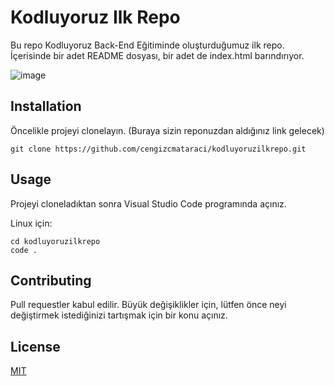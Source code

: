 # Kodluyoruz Ilk Repo
Bu repo Kodluyoruz Back-End Eğitiminde oluşturduğumuz ilk repo. İçerisinde bir adet README dosyası, bir adet de index.html barındırıyor.

![image](https://user-images.githubusercontent.com/94143272/186976219-cfeb8016-92de-4378-9cc6-03a13569880a.png)

## Installation
Öncelikle projeyi clonelayın. (Buraya sizin reponuzdan aldığınız link gelecek)


`git clone https://github.com/cengizcmataraci/kodluyoruzilkrepo.git`

## Usage
Projeyi cloneladıktan sonra Visual Studio Code programında açınız.

Linux için:

```
cd kodluyoruzilkrepo
code .
```

## Contributing
Pull requestler kabul edilir. Büyük değişiklikler için, lütfen önce neyi değiştirmek istediğinizi tartışmak için bir konu açınız.

## License
[MIT](https://choosealicense.com/licenses/mit/)

